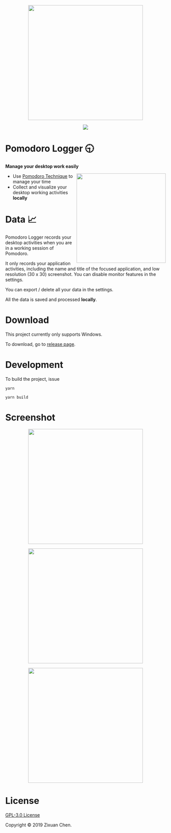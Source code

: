 
<p align="center">
  <img src="https://i.postimg.cc/hvjXfB94/icon.png" width="360"/>
</p>


<p align="center">
  <a href="https://circleci.com/gh/rem2016/PomodoroLogger">
    <img src="https://circleci.com/gh/rem2016/PomodoroLogger.svg?style=svg"/>
  </a>
</p>



# Pomodoro Logger :clock930:

**Manage your desktop work easily**


<img align="right" src="https://i.postimg.cc/0j8FJ70x/image.png" height="280"/>

- Use [Pomodoro Technique](https://en.wikipedia.org/wiki/Pomodoro_Technique) to manage your time
- Collect and visualize your desktop working activities **locally**


# Data :chart_with_upwards_trend:

Pomodoro Logger records your desktop activities when you are in a working session of Pomodoro. 

It only records your application activities, including the name and title of the focused application, and low resolution (30 x 30) screenshot. You can disable monitor features in the settings.

You can export / delete all your data in the settings. 

All the data is saved and processed **locally**.

# Download

This project currently only supports Windows.

To download, go to [release page](https://github.com/rem2016/PomodoroLogger/releases).


# Development

To build the project, issue

```
yarn

yarn build
```


# Screenshot


<p align="center">
  <img src="https://i.postimg.cc/J4dZyJNL/image.png" width="360"/>
</p>
<p align="center">
  <img src="https://i.postimg.cc/L8cPDpQQ/image.png" width="360"/>
</p>
<p align="center">
  <img src="https://i.postimg.cc/05S76rtM/image.png" width="360"/>
</p>



# License


[GPL-3.0 License](./LICENSE)

Copyright © 2019 Zixuan Chen.
